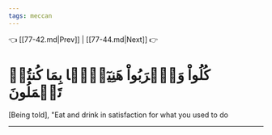 ```yaml
---
tags: meccan
---
```


👈 [[77-42.md|Prev]] | [[77-44.md|Next]] 👉

# كُلُواْ وَٱشۡرَبُواْ هَنِيٓـَٔۢا بِمَا كُنتُمۡ تَعۡمَلُونَ

[Being told], "Eat and drink in satisfaction for what you used to do

---

